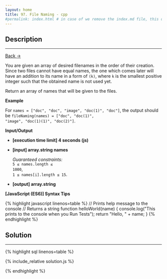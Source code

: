 ```yaml
---
layout: home
title: 97. File Naming - cpp
#permalink: index.html # in case of we remove the index.md file, this doc will be the index page
---
```


<div class="row">
<div class="columnStmt" markdown="1">

## Description

---

[Back -> ](../README.md)

You are given an array of desired filenames in the order of their creation. Since two files cannot have equal names, the one which comes later will have an addition to its name in a form of <code>(k)</code>, where <code>k</code> is the smallest positive integer such that the obtained name is not used yet.

Return an array of names that will be given to the files.

**Example**

For <code>names = ["doc", "doc", "image", "doc(1)", "doc"]</code>, the output should be
<code>fileNaming(names) = ["doc", "doc(1)", "image", "doc(1)(1)", "doc(2)"]</code>.

**Input/Output**

- **[execution time limit] 4 seconds (js)**

- **[input] array.string names**

  _Guaranteed constraints:_<br>
  <code>5 ≤ names.length ≤ 1000</code>,<br> <code>1 ≤ names[i].length ≤ 15</code>.

* **[output] array.string**

**[JavaScript (ES6)] Syntax Tips**

{% highlight javascript linenos=table %}
// Prints help message to the console
// Returns a string
function helloWorld(name) {
console.log("This prints to the console when you Run Tests");
return "Hello, " + name;
}
{% endhighlight %}

</div>
<div class="columnSol" markdown="1">

## Solution

---

{% highlight sql linenos=table %}

{% include_relative solution.js %}

{% endhighlight %}

</div>
</div>
